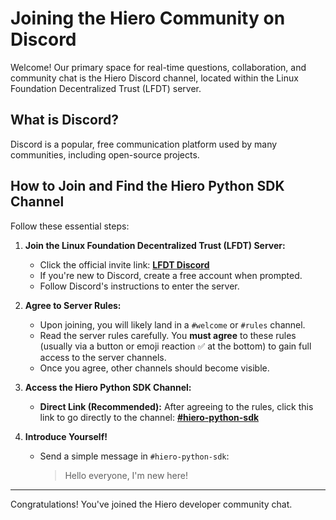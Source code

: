 # Joining the Hiero Community on Discord

Welcome! Our primary space for real-time questions, collaboration, and community chat is the Hiero Discord channel, located within the Linux Foundation Decentralized Trust (LFDT) server.

## What is Discord?

Discord is a popular, free communication platform used by many communities, including open-source projects.

## How to Join and Find the Hiero Python SDK Channel

Follow these essential steps:

1.  **Join the Linux Foundation Decentralized Trust (LFDT) Server:**
    * Click the official invite link: **[LFDT Discord](https://discord.gg/hyperledger)**
    * If you're new to Discord, create a free account when prompted.
    * Follow Discord's instructions to enter the server.

2.  **Agree to Server Rules:**
    * Upon joining, you will likely land in a `#welcome` or `#rules` channel.
    * Read the server rules carefully. You **must agree** to these rules (usually via a button or emoji reaction ✅ at the bottom) to gain full access to the server channels.
    * Once you agree, other channels should become visible.

3.  **Access the Hiero Python SDK Channel:**
    * **Direct Link (Recommended):** After agreeing to the rules, click this link to go directly to the channel:
        **[#hiero-python-sdk](https://discord.com/channels/905194001349627914/1336494517544681563)**

4.  **Introduce Yourself!**
    * Send a simple message in `#hiero-python-sdk`:
        > Hello everyone, I'm new here!

---

Congratulations! You've joined the Hiero developer community chat.